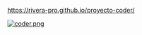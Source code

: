https://rivera-pro.github.io/proyecto-coder/

[![coder.png](https://i.postimg.cc/Qtsf9vKt/coder.png)](https://postimg.cc/VSGq2GRQ)
